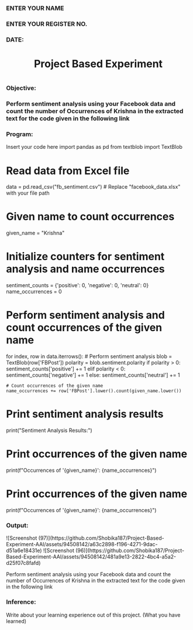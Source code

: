 <H3>ENTER YOUR NAME</H3>
<H3>ENTER YOUR REGISTER NO.</H3>
<H3>DATE:</H3>
<H1 Align="center">Project Based Experiment<H1>
<H3>Objective:<H3>
Perform sentiment analysis using your Facebook data and count the number of Occurrences of Krishna in the extracted text for the code given in the following link
<H3>Program:</H3>
Insert your code here
import pandas as pd
from textblob import TextBlob

# Read data from Excel file
data = pd.read_csv("fb_sentiment.csv")  # Replace "facebook_data.xlsx" with your file path

# Given name to count occurrences
given_name = "Krishna"

# Initialize counters for sentiment analysis and name occurrences
sentiment_counts = {'positive': 0, 'negative': 0, 'neutral': 0}
name_occurrences = 0

# Perform sentiment analysis and count occurrences of the given name
for index, row in data.iterrows():
    # Perform sentiment analysis
    blob = TextBlob(row['FBPost'])
    polarity = blob.sentiment.polarity
    if polarity > 0:
        sentiment_counts['positive'] += 1
    elif polarity < 0:
        sentiment_counts['negative'] += 1
    else:
        sentiment_counts['neutral'] += 1

    # Count occurrences of the given name
    name_occurrences += row['FBPost'].lower().count(given_name.lower())

# Print sentiment analysis results
print("Sentiment Analysis Results:")


# Print occurrences of the given name
print(f"Occurrences of '{given_name}': {name_occurrences}")
# Print occurrences of the given name
print(f"Occurrences of '{given_name}': {name_occurrences}")
<H3>Output:</H3>
![Screenshot (97)](https://github.com/Shobika187/Project-Based-Experiment-AAI/assets/94508142/a63c2898-f196-4271-9dac-d51a6e18431e)
![Screenshot (96)](https://github.com/Shobika187/Project-Based-Experiment-AAI/assets/94508142/481a9e13-2822-4bc4-a5a2-d25f07c8fafd)

Perform sentiment analysis using your Facebook data and count the number of Occurrences of Krishna in the extracted text for the code given in the following link
<H3>Inference:</H3>
Write about your learning experience out of this project. (What you have learned)

